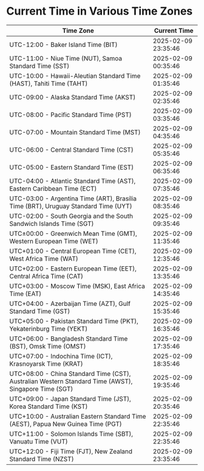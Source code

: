 # Current Time in Various Time Zones

| Time Zone | Current Time |
|-----------|--------------|
| UTC-12:00 - Baker Island Time (BIT) | 2025-02-09 23:35:46 |
| UTC-11:00 - Niue Time (NUT), Samoa Standard Time (SST) | 2025-02-09 00:35:46 |
| UTC-10:00 - Hawaii-Aleutian Standard Time (HAST), Tahiti Time (TAHT) | 2025-02-09 01:35:46 |
| UTC-09:00 - Alaska Standard Time (AKST) | 2025-02-09 02:35:46 |
| UTC-08:00 - Pacific Standard Time (PST) | 2025-02-09 03:35:46 |
| UTC-07:00 - Mountain Standard Time (MST) | 2025-02-09 04:35:46 |
| UTC-06:00 - Central Standard Time (CST) | 2025-02-09 05:35:46 |
| UTC-05:00 - Eastern Standard Time (EST) | 2025-02-09 06:35:46 |
| UTC-04:00 - Atlantic Standard Time (AST), Eastern Caribbean Time (ECT) | 2025-02-09 07:35:46 |
| UTC-03:00 - Argentina Time (ART), Brasília Time (BRT), Uruguay Standard Time (UYT) | 2025-02-09 08:35:46 |
| UTC-02:00 - South Georgia and the South Sandwich Islands Time (SGT) | 2025-02-09 09:35:46 |
| UTC±00:00 - Greenwich Mean Time (GMT), Western European Time (WET) | 2025-02-09 11:35:46 |
| UTC+01:00 - Central European Time (CET), West Africa Time (WAT) | 2025-02-09 12:35:46 |
| UTC+02:00 - Eastern European Time (EET), Central Africa Time (CAT) | 2025-02-09 13:35:46 |
| UTC+03:00 - Moscow Time (MSK), East Africa Time (EAT) | 2025-02-09 14:35:46 |
| UTC+04:00 - Azerbaijan Time (AZT), Gulf Standard Time (GST) | 2025-02-09 15:35:46 |
| UTC+05:00 - Pakistan Standard Time (PKT), Yekaterinburg Time (YEKT) | 2025-02-09 16:35:46 |
| UTC+06:00 - Bangladesh Standard Time (BST), Omsk Time (OMST) | 2025-02-09 17:35:46 |
| UTC+07:00 - Indochina Time (ICT), Krasnoyarsk Time (KRAT) | 2025-02-09 18:35:46 |
| UTC+08:00 - China Standard Time (CST), Australian Western Standard Time (AWST), Singapore Time (SGT) | 2025-02-09 19:35:46 |
| UTC+09:00 - Japan Standard Time (JST), Korea Standard Time (KST) | 2025-02-09 20:35:46 |
| UTC+10:00 - Australian Eastern Standard Time (AEST), Papua New Guinea Time (PGT) | 2025-02-09 22:35:46 |
| UTC+11:00 - Solomon Islands Time (SBT), Vanuatu Time (VUT) | 2025-02-09 22:35:46 |
| UTC+12:00 - Fiji Time (FJT), New Zealand Standard Time (NZST) | 2025-02-09 23:35:46 |
